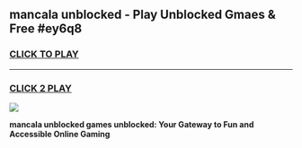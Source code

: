 
## mancala unblocked - Play Unblocked Gmaes & Free #ey6q8
<h3>
<a href="https://news.freeplayer.one?title=mancala_unblocked&ref=03M">CLICK TO PLAY</a></h3>
<hr>

<h3>
<a href="https://news.freeplayer.one?title=mancala_unblocked&ref=03M">CLICK 2 PLAY</a>
  
</h3>

<a href="https://news.freeplayer.one?title=mancala_unblocked&ref=03M"><img src="https://clearcache.store/games.png"></a>


**mancala unblocked games unblocked: Your Gateway to Fun and Accessible Online Gaming**
